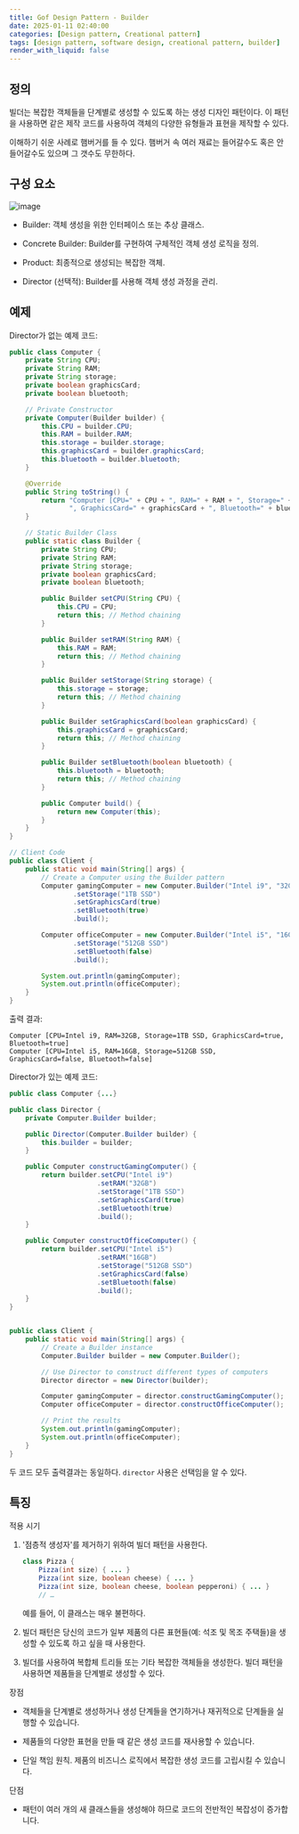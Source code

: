 ```yaml
---
title: Gof Design Pattern - Builder
date: 2025-01-11 02:40:00
categories: [Design pattern, Creational pattern]
tags: [design pattern, software design, creational pattern, builder]
render_with_liquid: false
---
```


## 정의

빌더는 복잡한 객체들을 단계별로 생성할 수 있도록 하는 생성 디자인 패턴이다. 이 패턴을 사용하면 같은 제작 코드를 사용하여 객체의 다양한 유형들과 표현을 제작할 수 있다.

이해하기 쉬운 사례로 햄버거를 들 수 있다. 햄버거 속 여러 재료는 들어갈수도 혹은 안 들어갈수도 있으며 그 갯수도 무한하다.

## 구성 요소

![image](https://refactoring.guru/images/patterns/diagrams/builder/structure-2x.png)

+ Builder: 객체 생성을 위한 인터페이스 또는 추상 클래스.

+ Concrete Builder: Builder를 구현하여 구체적인 객체 생성 로직을 정의.

+ Product: 최종적으로 생성되는 복잡한 객체.

+ Director (선택적): Builder를 사용해 객체 생성 과정을 관리.

## 예제

Director가 없는 예제 코드:

```java
public class Computer {
    private String CPU;
    private String RAM;
    private String storage;
    private boolean graphicsCard;
    private boolean bluetooth;

    // Private Constructor
    private Computer(Builder builder) {
        this.CPU = builder.CPU;
        this.RAM = builder.RAM;
        this.storage = builder.storage;
        this.graphicsCard = builder.graphicsCard;
        this.bluetooth = builder.bluetooth;
    }

    @Override
    public String toString() {
        return "Computer [CPU=" + CPU + ", RAM=" + RAM + ", Storage=" + storage +
               ", GraphicsCard=" + graphicsCard + ", Bluetooth=" + bluetooth + "]";
    }

    // Static Builder Class
    public static class Builder {
        private String CPU;
        private String RAM;
        private String storage;
        private boolean graphicsCard;
        private boolean bluetooth;

        public Builder setCPU(String CPU) {
            this.CPU = CPU;
            return this; // Method chaining
        }

        public Builder setRAM(String RAM) {
            this.RAM = RAM;
            return this; // Method chaining
        }

        public Builder setStorage(String storage) {
            this.storage = storage;
            return this; // Method chaining
        }

        public Builder setGraphicsCard(boolean graphicsCard) {
            this.graphicsCard = graphicsCard;
            return this; // Method chaining
        }

        public Builder setBluetooth(boolean bluetooth) {
            this.bluetooth = bluetooth;
            return this; // Method chaining
        }

        public Computer build() {
            return new Computer(this);
        }
    }
}

// Client Code
public class Client {
    public static void main(String[] args) {
        // Create a Computer using the Builder pattern
        Computer gamingComputer = new Computer.Builder("Intel i9", "32GB")
                .setStorage("1TB SSD")
                .setGraphicsCard(true)
                .setBluetooth(true)
                .build();

        Computer officeComputer = new Computer.Builder("Intel i5", "16GB")
                .setStorage("512GB SSD")
                .setBluetooth(false)
                .build();

        System.out.println(gamingComputer);
        System.out.println(officeComputer);
    }
}
```

출력 결과: 

```text
Computer [CPU=Intel i9, RAM=32GB, Storage=1TB SSD, GraphicsCard=true, Bluetooth=true]
Computer [CPU=Intel i5, RAM=16GB, Storage=512GB SSD, GraphicsCard=false, Bluetooth=false]
```

Director가 있는 예제 코드:

```java
public class Computer {...}

public class Director {
    private Computer.Builder builder;

    public Director(Computer.Builder builder) {
        this.builder = builder;
    }

    public Computer constructGamingComputer() {
        return builder.setCPU("Intel i9")
                      .setRAM("32GB")
                      .setStorage("1TB SSD")
                      .setGraphicsCard(true)
                      .setBluetooth(true)
                      .build();
    }

    public Computer constructOfficeComputer() {
        return builder.setCPU("Intel i5")
                      .setRAM("16GB")
                      .setStorage("512GB SSD")
                      .setGraphicsCard(false)
                      .setBluetooth(false)
                      .build();
    }
}


public class Client {
    public static void main(String[] args) {
        // Create a Builder instance
        Computer.Builder builder = new Computer.Builder();

        // Use Director to construct different types of computers
        Director director = new Director(builder);

        Computer gamingComputer = director.constructGamingComputer();
        Computer officeComputer = director.constructOfficeComputer();

        // Print the results
        System.out.println(gamingComputer);
        System.out.println(officeComputer);
    }
}
```

두 코드 모두 출력결과는 동일하다. `director` 사용은 선택임을 알 수 있다.

## 특징

적용 시기

1. '점층적 생성자'를 제거하기 위하여 빌더 패턴을 사용한다.

    ```java
    class Pizza {
        Pizza(int size) { ... }
        Pizza(int size, boolean cheese) { ... }
        Pizza(int size, boolean cheese, boolean pepperoni) { ... }
        // …
    ```

    예를 들어, 이 클래스는 매우 불편하다. 

2. 빌더 패턴은 당신의 코드가 일부 제품의 다른 표현들​(예: 석조 및 목조 주택들)​을 생성할 수 있도록 하고 싶을 때 사용한다.

3. 빌더를 사용하여 복합체 트리들 또는 기타 복잡한 객체들을 생성한다. 빌더 패턴을 사용하면 제품들을 단계별로 생성할 수 있다.

장점

+ 객체들을 단계별로 생성하거나 생성 단계들을 연기하거나 재귀적으로 단계들을 실행할 수 있습니다.

+ 제품들의 다양한 표현을 만들 때 같은 생성 코드를 재사용할 수 있습니다.

+ 단일 책임 원칙. 제품의 비즈니스 로직에서 복잡한 생성 코드를 고립시킬 수 있습니다.

단점

+ 패턴이 여러 개의 새 클래스들을 생성해야 하므로 코드의 전반적인 복잡성이 증가합니다.